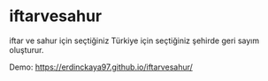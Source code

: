 # iftarvesahur
iftar ve sahur için seçtiğiniz Türkiye için seçtiğiniz şehirde geri sayım oluşturur.

Demo: https://erdinckaya97.github.io/iftarvesahur/
